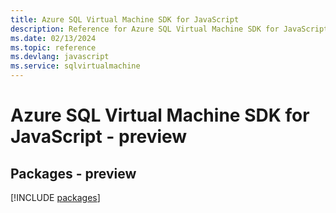 ```yaml
---
title: Azure SQL Virtual Machine SDK for JavaScript
description: Reference for Azure SQL Virtual Machine SDK for JavaScript
ms.date: 02/13/2024
ms.topic: reference
ms.devlang: javascript
ms.service: sqlvirtualmachine
---
```

# Azure SQL Virtual Machine SDK for JavaScript - preview
## Packages - preview
[!INCLUDE [packages](sql-virtual-machine-index.md)]